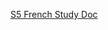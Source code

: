 [S5 French Study Doc](https://docs.google.com/document/d/19KPoyOY6Hldyh8sIP7XDdv2zqPn8Zf9b7H5-TNm7OEU/edit?usp=sharing)